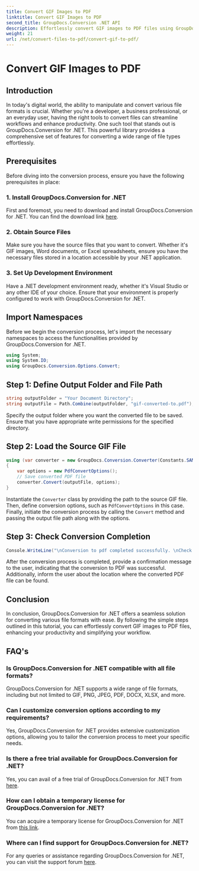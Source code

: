```yaml
---
title: Convert GIF Images to PDF
linktitle: Convert GIF Images to PDF
second_title: GroupDocs.Conversion .NET API
description: Effortlessly convert GIF images to PDF files using GroupDocs.Conversion for .NET. Enhance productivity with this seamless solution.
weight: 21
url: /net/convert-files-to-pdf/convert-gif-to-pdf/
---
```


# Convert GIF Images to PDF

## Introduction
In today's digital world, the ability to manipulate and convert various file formats is crucial. Whether you're a developer, a business professional, or an everyday user, having the right tools to convert files can streamline workflows and enhance productivity. One such tool that stands out is GroupDocs.Conversion for .NET. This powerful library provides a comprehensive set of features for converting a wide range of file types effortlessly.
## Prerequisites
Before diving into the conversion process, ensure you have the following prerequisites in place:
### 1. Install GroupDocs.Conversion for .NET
First and foremost, you need to download and install GroupDocs.Conversion for .NET. You can find the download link [here](https://releases.groupdocs.com/conversion/net/).
### 2. Obtain Source Files
Make sure you have the source files that you want to convert. Whether it's GIF images, Word documents, or Excel spreadsheets, ensure you have the necessary files stored in a location accessible by your .NET application.
### 3. Set Up Development Environment
Have a .NET development environment ready, whether it's Visual Studio or any other IDE of your choice. Ensure that your environment is properly configured to work with GroupDocs.Conversion for .NET.

## Import Namespaces
Before we begin the conversion process, let's import the necessary namespaces to access the functionalities provided by GroupDocs.Conversion for .NET.
```csharp
using System;
using System.IO;
using GroupDocs.Conversion.Options.Convert;
```

## Step 1: Define Output Folder and File Path
```csharp
string outputFolder = "Your Document Directory";
string outputFile = Path.Combine(outputFolder, "gif-converted-to.pdf");
```
Specify the output folder where you want the converted file to be saved. Ensure that you have appropriate write permissions for the specified directory.
## Step 2: Load the Source GIF File
```csharp
using (var converter = new GroupDocs.Conversion.Converter(Constants.SAMPLE_GIF))
{
    var options = new PdfConvertOptions();
    // Save converted PDF file
    converter.Convert(outputFile, options);
}
```
Instantiate the `Converter` class by providing the path to the source GIF file. Then, define conversion options, such as `PdfConvertOptions` in this case. Finally, initiate the conversion process by calling the `Convert` method and passing the output file path along with the options.
## Step 3: Check Conversion Completion
```csharp
Console.WriteLine("\nConversion to pdf completed successfully. \nCheck output in {0}", outputFolder);
```
After the conversion process is completed, provide a confirmation message to the user, indicating that the conversion to PDF was successful. Additionally, inform the user about the location where the converted PDF file can be found.

## Conclusion
In conclusion, GroupDocs.Conversion for .NET offers a seamless solution for converting various file formats with ease. By following the simple steps outlined in this tutorial, you can effortlessly convert GIF images to PDF files, enhancing your productivity and simplifying your workflow.
## FAQ's
### Is GroupDocs.Conversion for .NET compatible with all file formats?
GroupDocs.Conversion for .NET supports a wide range of file formats, including but not limited to GIF, PNG, JPEG, PDF, DOCX, XLSX, and more.
### Can I customize conversion options according to my requirements?
Yes, GroupDocs.Conversion for .NET provides extensive customization options, allowing you to tailor the conversion process to meet your specific needs.
### Is there a free trial available for GroupDocs.Conversion for .NET?
Yes, you can avail of a free trial of GroupDocs.Conversion for .NET from [here](https://releases.groupdocs.com/).
### How can I obtain a temporary license for GroupDocs.Conversion for .NET?
You can acquire a temporary license for GroupDocs.Conversion for .NET from [this link](https://purchase.groupdocs.com/temporary-license/).
### Where can I find support for GroupDocs.Conversion for .NET?
For any queries or assistance regarding GroupDocs.Conversion for .NET, you can visit the support forum [here](https://forum.groupdocs.com/c/conversion/11).
